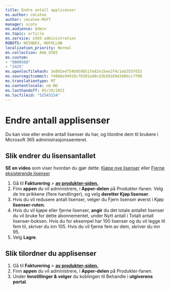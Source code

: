 ```yaml
---
title: Endre antall applisenser
ms.author: cmcatee
author: cmcatee-MSFT
manager: scotv
ms.audience: Admin
ms.topic: article
ms.service: o365-administration
ROBOTS: NOINDEX, NOFOLLOW
localization_priority: Normal
ms.collection: Adm_O365
ms.custom:
- "9000568"
- "2425"
ms.openlocfilehash: 3e892e4754b959851fe82e15ee2f4c1eb355fd32
ms.sourcegitcommit: f4866e94918c7b591ad0cd3b58169d340bcc7f00
ms.translationtype: MT
ms.contentlocale: nb-NO
ms.lasthandoff: 05/19/2021
ms.locfileid: "52543154"
---
```

# <a name="change-app-license-quantity"></a>Endre antall applisenser

Du kan vise eller endre antall lisenser du har, og tilordne dem til brukere i Microsoft 365 administrasjonssenteret.

## <a name="to-change-license-quantity"></a>Slik endrer du lisensantallet

**SE en video** som viser hvordan du gjør dette: [Kjøpe nye lisenser](https://go.microsoft.com/fwlink/p/?linkid=2154857) eller [Fjerne eksisterende lisenser](https://go.microsoft.com/fwlink/p/?linkid=2154938)

1. Gå til **Fakturering**  >  **[av produkter-siden.](https://go.microsoft.com/fwlink/p/?linkid=842054)**
2. Finn **appen** du vil administrere, i **Apper-delen** på Produkter-fanen. Velg de tre prikkene (flere handlinger), og velg **deretter Kjøp lisenser**.
3. Hvis du vil redusere antall lisenser, velger  du Fjern lisenser øverst i Kjøp **lisenser-ruten.**
4. Hvis du vil kjøpe eller fjerne  lisenser, **angir** du det totale antallet lisenser du vil bruke for dette abonnementet, under Nytt antall i Totalt antall lisenser-boksen. Hvis du for eksempel har 100 lisenser og du vil legge til fem til, skriver du inn 105. Hvis du vil fjerne fem av dem, skriver du inn 95.
5. Velg **Lagre**.

## <a name="to-assign-app-licenses"></a>Slik tilordner du applisenser

1. Gå til **Fakturering**  >  **[av produkter-siden.](https://go.microsoft.com/fwlink/p/?linkid=842054)**
2. Finn **appen** du vil administrere, i **Apper-delen** på Produkter-fanen.
3. Under **Innstillinger & velger** du koblingen til Behandle i **utgiverens portal**.